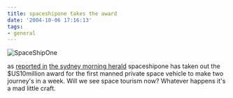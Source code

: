 ```yaml
---
title: spaceshipone takes the award
date: '2004-10-06 17:16:13'
tags:
- general
---
```


<img src="/img/user/spaceship_one.jpg" alt="SpaceShipOne" />

as <a href="http://smh.com.au/articles/2004/10/05/1096949513313.html" title="Sydney Morning Herald article">reported in</a> <a href="http://www.smh.com.au" title="The Sydney Morning Herald">the sydney morning herald</a> spaceshipone has taken out the $US10million award for the first manned private space vehicle to make two journey's in a week. Will we see space tourism now? Whatever happens it's a mad little craft.
